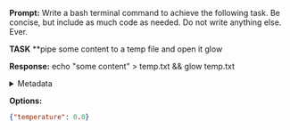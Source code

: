 **Prompt:**
Write a bash terminal command to achieve the following task.
Be concise, but include as much code as needed. Do not write anything else. Ever.

**TASK**
**pipe some content to a temp file and open it glow


**Response:**
echo "some content" > temp.txt && glow temp.txt

<details><summary>Metadata</summary>

- Duration: 850 ms
- Datetime: 2024-01-10T13:01:07.039113
- Model: gpt-3.5-turbo-0613

</details>

**Options:**
```json
{"temperature": 0.0}
```

